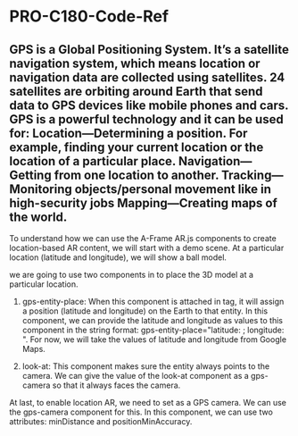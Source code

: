 # PRO-C180-Code-Ref


GPS is a Global Positioning System. 
It’s a satellite navigation system, which means location or navigation data are collected using satellites. 24 satellites are orbiting around Earth that send data to GPS devices like mobile phones and cars. 
GPS is a powerful technology and it can be used for:
Location—Determining a position. For example, finding your current location or the location of a particular place.
Navigation—Getting from one location to another.
Tracking—Monitoring objects/personal movement like in high-security jobs
Mapping—Creating maps of the world.
-----------------------------------------------------------------------------


To understand how we can use the A-Frame AR.js components to create location-based AR content, we will start with a demo scene. At a particular location (latitude and longitude), we will show a ball model.


we are going to use two components in  to place the 3D model at a particular location. 
1. gps-entity-place: When this component is attached in  tag, it will assign a position (latitude and longitude) on the Earth to that entity.
In this component, we can provide the latitude and longitude as values to this component in the string format: gps-entity-place="latitude: ; longitude: ".
For now, we will take the values of latitude and longitude from Google Maps.

2. look-at: This component makes sure the entity always points to the camera. We can give the value of the look-at component as a gps-camera so that it always faces the camera.

At last, to enable location AR, we need to set  as a GPS camera. We can use the gps-camera component for this.
In this component, we can use two attributes: minDistance and positionMinAccuracy.
